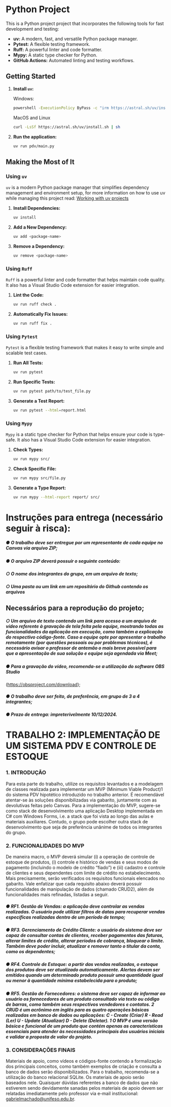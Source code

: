 # Python Project

This is a Python project project that incorporates the following tools for fast development and testing:

- **uv:** A modern, fast, and versatile Python package manager.
- **Pytest:** A flexible testing framework.
- **Ruff:** A powerful linter and code formatter.
- **Mypy:** A static type checker for Python.
- **GitHub Actions:** Automated linting and testing workflows.

## Getting Started
1. **Install `uv`:**

   Windows:
   ```bash
   powershell -ExecutionPolicy ByPass -c "irm https://astral.sh/uv/installps1 | iex"
   ```

   MacOS and Linux
   ```bash
   curl -LsSf https://astral.sh/uv/install.sh | sh
   ```
   
2. **Run the application:**
   ```bash
   uv run pdv/main.py
   ```

## Making the Most of It

### Using `uv`

`uv` is a modern Python package manager that simplifies dependency management and environment setup, for more information on how to use uv while managing this project read: [Working with uv projects](https://docs.astral.sh/uv/guides/projects)

1. **Install Dependencies:**
   ```bash
   uv install
   ```

2. **Add a New Dependency:**
   ```bash
   uv add <package-name>
   ```

3. **Remove a Dependency:**
   ```bash
   uv remove <package-name>
   ```

### Using `Ruff`

`Ruff` is a powerful linter and code formatter that helps maintain code quality. It also has a Visual Studio Code extension for easier integration.

1. **Lint the Code:**
   ```bash
   uv run ruff check .
   ```

2. **Automatically Fix Issues:**
   ```bash
   uv run ruff fix .
   ```

### Using `Pytest`

`Pytest` is a flexible testing framework that makes it easy to write simple and scalable test cases.

1. **Run All Tests:**
   ```bash
   uv run pytest
   ```

2. **Run Specific Tests:**
   ```bash
   uv run pytest path/to/test_file.py
   ```

3. **Generate a Test Report:**
   ```bash
   uv run pytest --html=report.html
   ```

### Using `Mypy`

`Mypy` is a static type checker for Python that helps ensure your code is type-safe. It also has a Visual Studio Code extension for easier integration.

1. **Check Types:**
   ```bash
   uv run mypy src/
   ```

2. **Check Specific File:**
   ```bash
   uv run mypy src/file.py
   ```

3. **Generate a Type Report:**
   ```bash
   uv run mypy --html-report report/ src/
   ```


# Instruções para entrega (necessário seguir à risca):
##### ● O trabalho deve ser entregue por um representante de cada equipe no Canvas via arquivo ZIP;
##### ● O arquivo ZIP deverá possuir o seguinte conteúdo:
##### ○ O nome dos integrantes do grupo, em um arquivo de texto;
##### ○ Uma pasta ou um link em um repositório do Github contendo os arquivos
## Necessários para a reprodução do projeto;
##### ○ Um arquivo de texto contendo um link para acesso a um arquivo de vídeo referente à gravação de tela feita pela equipe, mostrando todas as funcionalidades da aplicação em execução, como também a explicação do respectivo código-fonte. Caso a equipe opte por apresentar o trabalho remotamente (por questões pessoais ou por problemas técnicos), é necessário avisar o professor de antemão o mais breve possível para que a apresentação de sua solução e equipe seja agendada via Meet;
##### ● Para a gravação do vídeo, recomenda-se a utilização do software OBS Studio
(https://obsproject.com/download);
##### ● O trabalho deve ser feito, de preferência, em grupo de 3 a 4 integrantes;
##### ● Prazo de entrega: impreterivelmente 10/12/2024.
# TRABALHO 2: IMPLEMENTAÇÃO DE UM SISTEMA PDV E CONTROLE DE ESTOQUE
### 1. INTRODUÇÃO
Para esta parte do trabalho, utilize os requisitos levantados e a modelagem de classes
realizada para implementar um MVP (Minimum Viable Product)1 do sistema PDV hipotético
introduzido no trabalho anterior. É recomendável atentar-se às soluções disponibilizadas via
gabarito, juntamente com as devolutivas feitas pelo Canvas. Para a implementação do MVP,
sugere-se como stack de desenvolvimento uma aplicação Desktop implementada em C# com
Windows Forms, i.e. a stack que foi vista ao longo das aulas e materiais auxiliares. Contudo, o
grupo pode escolher outra stack de desenvolvimento que seja de preferência unânime de todos
os integrantes do grupo.
### 2. FUNCIONALIDADES DO MVP
De maneira macro, o MVP deverá simular (i) a operação de controle de estoque de produtos,
(i) controle e histórico de vendas e seus modos de pagamento (incluindo o modelo de crédito
“fiado”) e (iii) cadastro e controle de clientes e seus dependentes com limite de crédito no
estabelecimento. Mais precisamente, serão verificados os requisitos funcionais elencados no
gabarito. Vale enfatizar que cada requisito abaixo deverá possuir funcionalidades de
manipulação de dados (chamado CRUD2), além de funcionalidades mais refinadas, listadas a
seguir.
##### ● RF1. Gestão de Vendas: a aplicação deve controlar as vendas realizadas. O usuário pode utilizar filtros de datas para recuperar vendas específicas realizadas dentro de um período de tempo;
##### ● RF3. Gerenciamento de Crédito Cliente: o usuário do sistema deve ser capaz de consultar contas de clientes, receber pagamentos das faturas, alterar limites de crédito, alterar períodos de cobrança, bloquear o limite. Também deve poder incluir, atualizar e remover tanto o titular da conta, como os dependentes;
##### ● RF4. Controle de Estoque: a partir das vendas realizadas, o estoque dos produtos deve ser atualizado automaticamente. Alertas devem ser emitidos quando um determinado produto possuir uma quantidade igual ou menor à quantidade mínima estabelecida para o produto;
##### ● RF5. Gestão de Fornecedores: o sistema deve ser capaz de informar ao usuário os fornecedores de um produto consultado via texto ou código de barras, como também seus respectivos vendedores e contatos. 2 CRUD é um acrônimo em inglês para as quatro operações básicas realizadas em banco de dados ou aplicações: C - Create (Criar) R - Read (Ler) U - Update (Atualizar) D - Delete (Deletar). 1 O MVP é uma versão básica e funcional de um produto que contém apenas as características essenciais para atender às necessidades principais dos usuários iniciais e validar a proposta de valor do projeto.
### 3. CONSIDERAÇÕES FINAIS
Materiais de apoio, como vídeos e códigos-fonte contendo a formalização dos principais
conceitos, como também exemplos de criação e consulta a banco de dados serão
disponibilizados. Para o trabalho, recomenda-se a utilização do banco relacional SQLite. Os
materiais de apoio serão baseados nele. Quaisquer dúvidas referentes a banco de dados que
não estiverem sendo devidamente sanadas pelos materiais de apoio devem ser relatadas
imediatamente pelo professor via e-mail institucional: gabrielmachado@unifeso.edu.br.